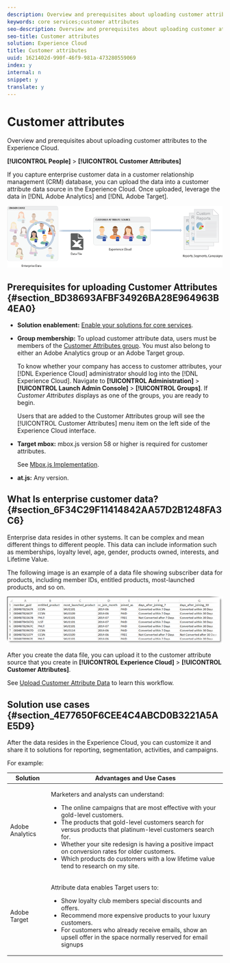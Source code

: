```yaml
---
description: Overview and prerequisites about uploading customer attributes to the Experience Cloud.
keywords: core services;customer attributes
seo-description: Overview and prerequisites about uploading customer attributes to the Experience Cloud.
seo-title: Customer attributes
solution: Experience Cloud
title: Customer attributes
uuid: 1621402d-990f-46f9-981a-473280559069
index: y
internal: n
snippet: y
translate: y
---
```


# Customer attributes

Overview and prerequisites about uploading customer attributes to the Experience Cloud.

**[!UICONTROL People]** > **[!UICONTROL Customer Attributes]** 

If you capture enterprise customer data in a customer relationship management (CRM) database, you can upload the data into a customer attribute data source in the Experience Cloud. Once uploaded, leverage the data in [!DNL Adobe Analytics] and [!DNL Adobe Target]. 

![](assets/custom_reports.png) 

## Prerequisites for uploading Customer Attributes {#section_BD38693AFBF34926BA28E964963B4EA0}


* **Solution enablement:** [Enable your solutions for core services](../core-services/core-services.md#concept_07ED1D5C64234E77976E6D572E78FB9C). 

* **Group membership:** To upload customer attribute data, users must be members of the [Customer Attributes group](../admin-getting-started/admin-getting-started.md#task_3295A85536BF48899A1AB40D207E77E9). You must also belong to either an Adobe Analytics group or an Adobe Target group. 

  To know whether your company has access to customer attributes, your [!DNL Experience Cloud] administrator should log into the [!DNL Experience Cloud]. Navigate to **[!UICONTROL Administration]** > **[!UICONTROL Launch Admin Console]** > **[!UICONTROL Groups]**. If *Customer Attributes* displays as one of the groups, you are ready to begin. 

  Users that are added to the Customer Attributes group will see the [!UICONTROL Customer Attributes] menu item on the left side of the Experience Cloud interface. 

* **Target mbox:** mbox.js version 58 or higher is required for customer attributes. 

  See [Mbox.js Implementation](https://marketing.adobe.com/resources/help/en_US/target/ov/t_mbox_download.html). 

* **at.js:** Any version.




## What Is enterprise customer data? {#section_6F34C29F11414842AA57D2B1248FA3C6}

Enterprise data resides in other systems. It can be complex and mean different things to different people. This data can include information such as memberships, loyalty level, age, gender, products owned, interests, and Lifetime Value. 

The following image is an example of a data file showing subscriber data for products, including member IDs, entitled products, most-launched products, and so on. 

![](assets/01_crs_usecase.png) 

After you create the data file, you can upload it to the customer attribute source that you create in **[!UICONTROL Experience Cloud]** > **[!UICONTROL Customer Attributes]**. 

See [Upload Customer Attribute Data](../attributes/t-crs-usecase.md#task_BCC327B2A0EF4A1BBB2934013AB92B78) to learn this workflow. 

## Solution use cases {#section_4E77650F6CEE4C4ABCD0B3221A5AE5D9}

After the data resides in the Experience Cloud, you can customize it and share it to solutions for reporting, segmentation, activities, and campaigns. 

For example: 

<table id="table_23FD754F93724FB9B4D32275B0AAE4F5"> 
 <thead> 
  <tr> 
   <th colname="col1" class="entry"> Solution </th> 
   <th colname="col2" class="entry"> Advantages and Use Cases </th> 
  </tr> 
 </thead>
 <tbody> 
  <tr> 
   <td colname="col1"> Adobe Analytics </td> 
   <td colname="col2"> <p>Marketers and analysts can understand: </p> 
    <ul id="ul_3B4037784B454CD892942E814A19A606"> 
     <li id="li_382C91A24DCD49DEAC61F20BC793712B">The online campaigns that are most effective with your gold-level customers. </li> 
     <li id="li_8E0EB3432B4D4AA8987D1A10FBE1E1CA">The products that gold-level customers search for versus products that platinum-level customers search for. </li> 
     <li id="li_7C21BD089ACA42BFA478702A4D92F370">Whether your site redesign is having a positive impact on conversion rates for older customers. </li> 
     <li id="li_6F49791C95B140228C5558CFCF9334FD">Which products do customers with a low lifetime value tend to research on my site. </li> 
    </ul> </td> 
  </tr> 
  <tr> 
   <td colname="col1"> Adobe Target </td> 
   <td colname="col2"> <p>Attribute data enables Target users to: </p> 
    <ul id="ul_FA1149C892DC40B9A905BD0CFA6DE8B4"> 
     <li id="li_C957DB5DD27F4B9BB8498501285A280B">Show loyalty club members special discounts and offers. </li> 
     <li id="li_1ED3D423718F455799833BB92392FC0D">Recommend more expensive products to your luxury customers. </li> 
     <li id="li_ABBDA6236103438799BB8B820AB5EF68">For customers who already receive emails, show an upsell offer in the space normally reserved for email signups </li> 
    </ul> </td> 
  </tr> 
 </tbody> 
</table>
